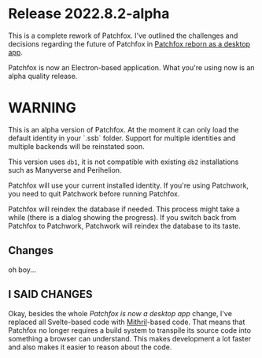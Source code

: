 # Release 2022.8.2-alpha

This is a complete rework of Patchfox. I've outlined the challenges and decisions regarding the future of Patchfox in [Patchfox reborn as a desktop app](https://andregarzia.com/2022/05/Patchfox-reborn-as-a-desktop-app.html). 

Patchfox is now an Electron-based application. What you're using now is an alpha quality release.

# WARNING

This is an alpha version of Patchfox. At the moment it can only load the default
identity in your \`.ssb\` folder. Support for multiple identities and multiple
backends will be reinstated soon.

This version uses `db1`, it is not compatible with existing `db2` installations such as Manyverse and Perihelion.

Patchfox will use your current installed identity. If you're using Patchwork, you need to quit Patchwork before running Patchfox. 

Patchfox will reindex the database if needed. This process might take a while (there is a dialog showing the progress). If you switch back from Patchfox to Patchwork, Patchwork will reindex the database to its taste.

## Changes

oh boy...

## I SAID CHANGES

Okay, besides the whole _Patchfox is now a desktop app_ change, I've replaced all Svelte-based code with [Mithril](https://mithril.js.org)-based code. That means that Patchfox no longer requires a build system to transpile its source code into something a browser can understand. This makes development a lot faster and also makes it easier to reason about the code.
